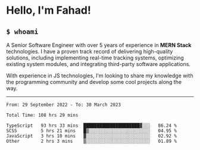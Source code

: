 <h1>Hello, I'm Fahad!</h1>

<h2><code>$ whoami</code></h2>

A Senior Software Engineer with over 5 years of experience in **MERN Stack** technologies. I have a proven track record of delivering high-quality solutions, including implementing real-time tracking systems, optimizing existing system modules, and integrating third-party software applications.

With experience in JS technologies, I'm looking to share my knowledge with the programming community and develop some cool projects along the way.

---

<!--START_SECTION:waka-->

```text
From: 29 September 2022 - To: 30 March 2023

Total Time: 108 hrs 29 mins

TypeScript   93 hrs 33 mins  █████████████████████▓░░░   86.24 %
SCSS         5 hrs 21 mins   █▒░░░░░░░░░░░░░░░░░░░░░░░   04.95 %
JavaScript   3 hrs 10 mins   ▓░░░░░░░░░░░░░░░░░░░░░░░░   02.92 %
Other        2 hrs 3 mins    ▒░░░░░░░░░░░░░░░░░░░░░░░░   01.89 %
```

<!--END_SECTION:waka-->

<!--
**heyFahad/heyFahad** is a ✨ _special_ ✨ repository because its `README.md` (this file) appears on your GitHub profile.

Here are some ideas to get you started:

- 🔭 I’m currently working on ...
- 🌱 I’m currently learning ...
- 👯 I’m looking to collaborate on ...
- 🤔 I’m looking for help with ...
- 💬 Ask me about ...
- 📫 How to reach me: ...
- 😄 Pronouns: ...
- ⚡ Fun fact: ...
-->
